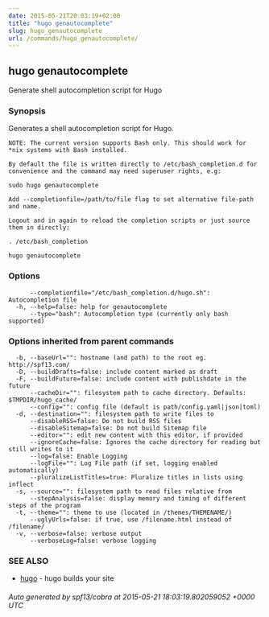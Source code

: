 ```yaml
---
date: 2015-05-21T20:03:19+02:00
title: "hugo genautocomplete"
slug: hugo_genautocomplete
url: /commands/hugo_genautocomplete/
---
```

## hugo genautocomplete

Generate shell autocompletion script for Hugo

### Synopsis


Generates a shell autocompletion script for Hugo.
	
	NOTE: The current version supports Bash only. This should work for *nix systems with Bash installed.
	
	By default the file is written directly to /etc/bash_completion.d for convenience and the command may need superuser rights, e.g:
	
	sudo hugo genautocomplete
	
	Add --completionfile=/path/to/file flag to set alternative file-path and name.
	
	Logout and in again to reload the completion scripts or just source them in directly:
	
	. /etc/bash_completion
	

```
hugo genautocomplete
```

### Options

```
      --completionfile="/etc/bash_completion.d/hugo.sh": Autocompletion file
  -h, --help=false: help for genautocomplete
      --type="bash": Autocompletion type (currently only bash supported)
```

### Options inherited from parent commands

```
  -b, --baseUrl="": hostname (and path) to the root eg. http://spf13.com/
  -D, --buildDrafts=false: include content marked as draft
  -F, --buildFuture=false: include content with publishdate in the future
      --cacheDir="": filesystem path to cache directory. Defaults: $TMPDIR/hugo_cache/
      --config="": config file (default is path/config.yaml|json|toml)
  -d, --destination="": filesystem path to write files to
      --disableRSS=false: Do not build RSS files
      --disableSitemap=false: Do not build Sitemap file
      --editor="": edit new content with this editor, if provided
      --ignoreCache=false: Ignores the cache directory for reading but still writes to it
      --log=false: Enable Logging
      --logFile="": Log File path (if set, logging enabled automatically)
      --pluralizeListTitles=true: Pluralize titles in lists using inflect
  -s, --source="": filesystem path to read files relative from
      --stepAnalysis=false: display memory and timing of different steps of the program
  -t, --theme="": theme to use (located in /themes/THEMENAME/)
      --uglyUrls=false: if true, use /filename.html instead of /filename/
  -v, --verbose=false: verbose output
      --verboseLog=false: verbose logging
```

### SEE ALSO
* [hugo](/commands/hugo/)	 - hugo builds your site

###### Auto generated by spf13/cobra at 2015-05-21 18:03:19.802059052 +0000 UTC
